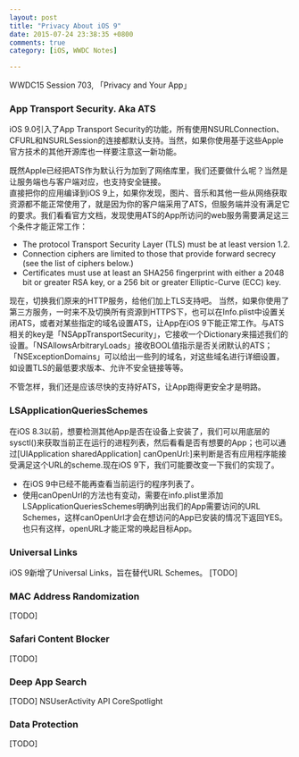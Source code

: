 ```yaml
---
layout: post
title: "Privacy About iOS 9"
date: 2015-07-24 23:38:35 +0800
comments: true
category: [iOS, WWDC Notes]

---
```

WWDC15 Session 703, 「Privacy and Your App」

### App Transport Security. Aka ATS
iOS 9.0引入了App Transport Security的功能，所有使用NSURLConnection、CFURL和NSURLSession的连接都默认支持。当然，如果你使用基于这些Apple官方技术的其他开源库也一样要注意这一新功能。  

既然Apple已经把ATS作为默认行为加到了网络库里，我们还要做什么呢？当然是让服务端也与客户端对应，也支持安全链接。  
直接把你的应用编译到iOS 9上，如果你发现，图片、音乐和其他一些从网络获取资源都不能正常使用了，就是因为你的客户端采用了ATS，但服务端并没有满足它的要求。我们看看官方文档，发现使用ATS的App所访问的web服务需要满足这三个条件才能正常工作：  

* The protocol Transport Security Layer (TLS) must be at least version 1.2.
* Connection ciphers are limited to those that provide forward secrecy (see the list of ciphers below.)
* Certificates must use at least an SHA256 fingerprint with either a 2048 bit or greater RSA key, or a 256 bit or greater Elliptic-Curve (ECC) key.

现在，切换我们原来的HTTP服务，给他们加上TLS支持吧。
当然，如果你使用了第三方服务，一时来不及切换所有资源到HTTPS下，也可以在Info.plist中设置关闭ATS，或者对某些指定的域名设置ATS，让App在iOS 9下能正常工作。与ATS相关的key是「NSAppTransportSecurity」，它接收一个Dictionary来描述我们的设置。「NSAllowsArbitraryLoads」接收BOOL值指示是否关闭默认的ATS；「NSExceptionDomains」可以给出一些列的域名，对这些域名进行详细设置，如设置TLS的最低要求版本、允许不安全链接等等。
  
不管怎样，我们还是应该尽快的支持好ATS，让App跑得更安全才是明路。

### LSApplicationQueriesSchemes
在iOS 8.3以前，想要检测其他App是否在设备上安装了，我们可以用底层的sysctl()来获取当前正在运行的进程列表，然后看看是否有想要的App；也可以通过[UIApplication sharedApplication] canOpenUrl:]来判断是否有应用程序能接受满足这个URL的scheme.现在iOS 9下，我们可能要改变一下我们的实现了。  

* 在iOS 9中已经不能再查看当前运行的程序列表了。
* 使用canOpenUrl的方法也有变动，需要在info.plist里添加LSApplicationQueriesSchemes明确列出我们的App需要访问的URL Schemes，这样canOpenUrl才会在想访问的App已安装的情况下返回YES。也只有这样，openURL才能正常的唤起目标App。

### Universal Links
iOS 9新增了Universal Links，旨在替代URL Schemes。 [TODO]

### MAC Address Randomization
[TODO]

### Safari Content Blocker
[TODO]

### Deep App Search
[TODO]
NSUserActivity API
CoreSpotlight

### Data Protection
[TODO]